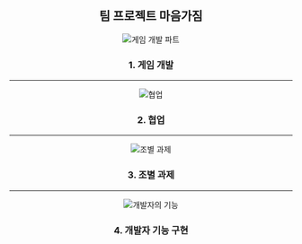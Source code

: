 <div align="center">
<h2>팀 프로젝트 마음가짐</h2>
</div>

<div align="center">
<img src="https://www.dropbox.com/scl/fi/4vwjdu7numb500vv66jwx/main_1.gif?rlkey=ay2kudynqy11v90me54kvpcvs&st=bhaii62w&raw=1" alt="게임 개발 파트">
<h3>1. 게임 개발</h3>
</div>
<hr/>
<div align="center">
<img src="https://www.dropbox.com/scl/fi/1fwpf0tpphhgrdt0livv8/main_2.jpg?rlkey=vzbkib7w6r3dwuxf8t9a4htqn&st=a20m79xv&raw=1" alt="협업">
<h3>2. 협업</h3>
</div>
<hr/>
<div align="center">
<img src="https://www.dropbox.com/scl/fi/1vb1a7loq1vmaf611x8t5/main_3.png?rlkey=j5jaul5f4t90lwe3npcmj9tom&st=tn7zn7a5&raw=1" alt="조별 과제">
<h3>3. 조별 과제</h3>
</div>
<hr/>
<div align="center">
<img src="https://www.dropbox.com/scl/fi/44w6pe8uc6m0y0axgddhw/main_4.gif?rlkey=xdt481diapp83ortnu5ja827m&st=3dgustjt&raw=1" alt="개발자의 기능">
<h3>4. 개발자 기능 구현</h3>
</div>
